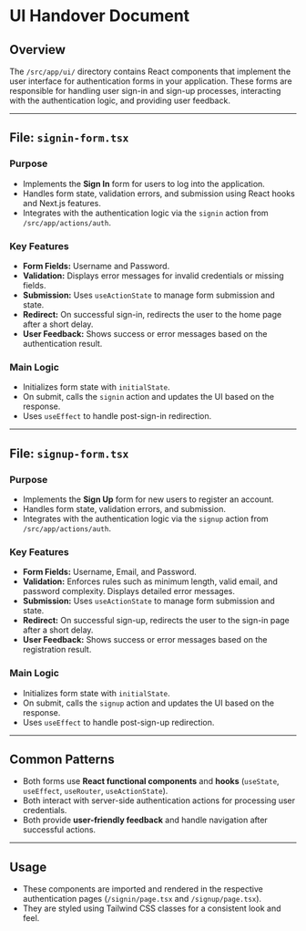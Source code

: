 # UI Handover Document

## Overview

The `/src/app/ui/` directory contains React components that implement the user interface for authentication forms in your application. These forms are responsible for handling user sign-in and sign-up processes, interacting with the authentication logic, and providing user feedback.

---

## File: `signin-form.tsx`

### Purpose

- Implements the **Sign In** form for users to log into the application.
- Handles form state, validation errors, and submission using React hooks and Next.js features.
- Integrates with the authentication logic via the `signin` action from `/src/app/actions/auth`.

### Key Features

- **Form Fields:** Username and Password.
- **Validation:** Displays error messages for invalid credentials or missing fields.
- **Submission:** Uses `useActionState` to manage form submission and state.
- **Redirect:** On successful sign-in, redirects the user to the home page after a short delay.
- **User Feedback:** Shows success or error messages based on the authentication result.

### Main Logic

- Initializes form state with `initialState`.
- On submit, calls the `signin` action and updates the UI based on the response.
- Uses `useEffect` to handle post-sign-in redirection.

---

## File: `signup-form.tsx`

### Purpose

- Implements the **Sign Up** form for new users to register an account.
- Handles form state, validation errors, and submission.
- Integrates with the authentication logic via the `signup` action from `/src/app/actions/auth`.

### Key Features

- **Form Fields:** Username, Email, and Password.
- **Validation:** Enforces rules such as minimum length, valid email, and password complexity. Displays detailed error messages.
- **Submission:** Uses `useActionState` to manage form submission and state.
- **Redirect:** On successful sign-up, redirects the user to the sign-in page after a short delay.
- **User Feedback:** Shows success or error messages based on the registration result.

### Main Logic

- Initializes form state with `initialState`.
- On submit, calls the `signup` action and updates the UI based on the response.
- Uses `useEffect` to handle post-sign-up redirection.

---

## Common Patterns

- Both forms use **React functional components** and **hooks** (`useState`, `useEffect`, `useRouter`, `useActionState`).
- Both interact with server-side authentication actions for processing user credentials.
- Both provide **user-friendly feedback** and handle navigation after successful actions.

---

## Usage

- These components are imported and rendered in the respective authentication pages (`/signin/page.tsx` and `/signup/page.tsx`).
- They are styled using Tailwind CSS classes for a consistent look and feel.



        